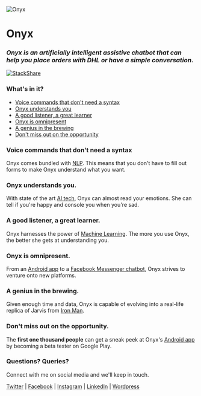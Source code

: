 ![Onyx](https://raw.githubusercontent.com/siddhantvinchurkar/Onyx/master/app/src/main/res/mipmap-xhdpi/ic_launcher.png)
# Onyx


### *Onyx is an artificially intelligent assistive chatbot that can help you place orders with DHL or have a simple conversation.*

[![StackShare](https://img.shields.io/badge/tech-stack-0690fa.svg?style=flat)](https://stackshare.io/siddhantvinchurkar/onyx)

### What's in it?


- [Voice commands that don't need a syntax](#voice-commands-that-dont-need-a-syntax)
- [Onyx understands you](#onyx-understands-you)
- [A good listener, a great learner](#a-good-listener-a-great-learner)
- [Onyx is omnipresent](#onyx-is-omnipresent)
- [A genius in the brewing](#a-genius-in-the-brewing)
- [Don't miss out on the opportunity](#dont-miss-out-on-the-opportunity)

### Voice commands that don't need a syntax

Onyx comes bundled with [NLP](https://en.wikipedia.org/wiki/Natural_language_processing). This means that you don't have to fill out forms to make Onyx understand what you want.

### Onyx understands you.

With state of the art [AI tech](https://en.wikipedia.org/wiki/Artificial_intelligence), Onyx can almost read your emotions. She can tell if you're happy and console you when you're sad.

### A good listener, a great learner.

Onyx harnesses the power of [Machine Learning](https://en.wikipedia.org/wiki/Machine_learning). The more you use Onyx, the better she gets at understanding you.

### Onyx is omnipresent.

From an [Android app](https://play.google.com/store/apps/details?id=com.marv) to a [Facebook Messenger chatbot](https://www.facebook.com/onyxai), Onyx strives to venture onto new platforms.

### A genius in the brewing.

Given enough time and data, Onyx is capable of evolving into a real-life replica of Jarvis from [Iron Man](http://www.imdb.com/title/tt0371746/).

### Don't miss out on the opportunity.

The **first one thousand people** can get a sneak peek at Onyx's [Android app](https://play.google.com/store/apps/details?id=com.marv) by becoming a beta tester on Google Play.

### Questions? Queries?

Connect with me on social media and we'll keep in touch.

[Twitter](https://twitter.com/SidVinchurkar) | [Facebook](https://www.facebook.com/sidvinchurkar) | [Instagram](https://www.instagram.com/sidvinchurkar/?hl=en) | [LinkedIn](https://www.linkedin.com/in/siddhantvinchurkar/) | [Wordpress](https://siddhantvinchurkar.wordpress.com/)
